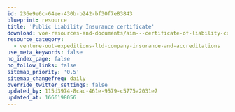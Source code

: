 ```yaml
---
id: 236e9e6c-64ee-430b-b242-bf30f7e83843
blueprint: resource
title: 'Public Liability Insurance certificate'
download: voe-resources-and-documents/aim---certificate-of-liability-cover---qbe-v1.6.pdf
resource_category:
  - venture-out-expeditions-ltd-company-insurance-and-accreditations
use_meta_keywords: false
no_index_page: false
no_follow_links: false
sitemap_priority: '0.5'
sitemap_changefreq: daily
override_twitter_settings: false
updated_by: 115d3974-8cac-461e-9579-c5775a2031e7
updated_at: 1666198056
---
```

